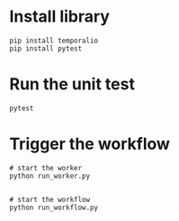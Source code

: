 # Install library

```shell
pip install temporalio
pip install pytest
```

# Run the unit test

```shell
pytest
```

# Trigger the workflow

```shell
# start the worker
python run_worker.py


# start the workflow
python run_workflow.py
```
